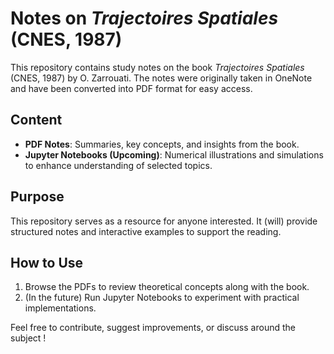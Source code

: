 # Notes on *Trajectoires Spatiales* (CNES, 1987)

This repository contains study notes on the book *Trajectoires Spatiales* (CNES, 1987) by O. Zarrouati. The notes were originally taken in OneNote and have been converted into PDF format for easy access.

## Content

- **PDF Notes**: Summaries, key concepts, and insights from the book.
- **Jupyter Notebooks (Upcoming)**: Numerical illustrations and simulations to enhance understanding of selected topics.

## Purpose

This repository serves as a resource for anyone interested. It (will) provide structured notes and interactive examples to support the reading.

## How to Use

1. Browse the PDFs to review theoretical concepts along with the book.
2. (In the future) Run Jupyter Notebooks to experiment with practical implementations.

Feel free to contribute, suggest improvements, or discuss around the subject !
